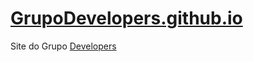 # [GrupoDevelopers.github.io](https://GrupoDevelopers.github.io)
Site do Grupo [Developers](https://t.me/devs_brasil)
